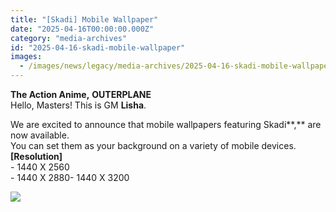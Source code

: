 ```yaml
---
title: "[Skadi] Mobile Wallpaper"
date: "2025-04-16T00:00:00.000Z"
category: "media-archives"
id: "2025-04-16-skadi-mobile-wallpaper"
images:
  - /images/news/legacy/media-archives/2025-04-16-skadi-mobile-wallpaper/e422c5f9a9614266bbf70baf619f4437.webp
---
```


**The Action Anime,** **OUTERPLANE**  
Hello, Masters! This is GM **Lisha**.  
  
We are excited to announce that mobile wallpapers featuring Skadi**,** are now available.  
You can set them as your background on a variety of mobile devices.  
**\[Resolution\]**  
\- 1440 X 2560  
\- 1440 X 2880- 1440 X 3200

![](/images/news/legacy/media-archives/2025-04-16-skadi-mobile-wallpaper/e422c5f9a9614266bbf70baf619f4437.webp)
